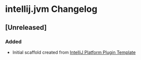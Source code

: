 <!-- Keep a Changelog guide -> https://keepachangelog.com -->

# intellij.jvm Changelog

## [Unreleased]
### Added
- Initial scaffold created from [IntelliJ Platform Plugin Template](https://github.com/JetBrains/intellij-platform-plugin-template)
